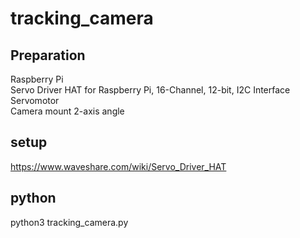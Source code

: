 # tracking_camera  
  
## Preparation  
Raspberry Pi  
Servo Driver HAT for Raspberry Pi, 16-Channel, 12-bit, I2C Interface  
Servomotor  
Camera mount 2-axis angle  

## setup  
https://www.waveshare.com/wiki/Servo_Driver_HAT  
  
## python  
python3 tracking_camera.py
